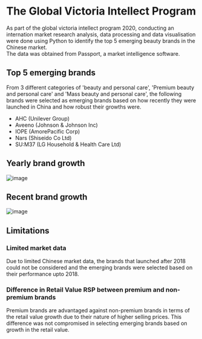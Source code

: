 # The Global Victoria Intellect Program
As part of the global victoria intellect program 2020, conducting an internation market research analysis, data processing and data visualisation were done using Python to identify the top 5 emerging beauty brands in the Chinese market. <Br>
The data was obtained from Passport, a market intelligence software.

## Top 5 emerging brands
From 3 different categories of 'beauty and personal care', 'Premium beauty and personal care' and 'Mass beauty and personal care', the following brands were selected as emerging brands based on how recently they were launched in China and how robust their growths were.
- AHC (Unilever Group)
-	Aveeno (Johnson & Johnson Inc)
-	IOPE (AmorePacific Corp)
-	Nars (Shiseido Co Ltd)	
-	SU:M37 (LG Household & Health Care Ltd)

## Yearly brand growth
![image](https://github.com/TravisH0301/GVIP/asset/raw/master/yearly_growth.png)

## Recent brand growth
![image](https://github.com/TravisH0301/GVIP/asset/raw/master/recent_growth.png)

## Limitations
### Limited market data
Due to limited Chinese market data, the brands that launched after 2018 could not be considered and the emerging brands were selected based on their performance upto 2018.
### Difference in Retail Value RSP between premium and non-premium brands
Premium brands are advantaged against non-premium brands in terms of the retail value growth due to their nature of higher selling prices.
This difference was not compromised in selecting emerging brands based on growth in the retail value.
